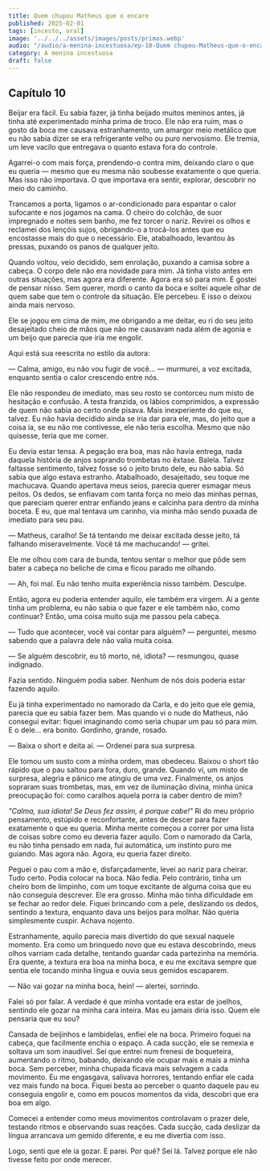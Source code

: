 ```yaml
---
title: Quem chupou Matheus que o encare
published: 2025-02-01
tags: [incesto, oral]
image: '../../../assets/images/posts/primas.webp'
audio: "/audio/a-menina-incestuosa/ep-10-Quem chupou-Matheus-que-o-encare.mp3"
category: A menina incestuosa
draft: false
---
```



## Capítulo 10

Beijar era fácil. Eu sabia fazer, já tinha beijado muitos meninos antes, já tinha até experimentado minha prima de troco. Ele não era ruim, mas o gosto da boca me causava estranhamento, um amargor meio metálico que eu não sabia dizer se era refrigerante velho ou puro nervosismo. Ele tremia, um leve vacilo que entregava o quanto estava fora do controle.

Agarrei-o com mais força, prendendo-o contra mim, deixando claro o que eu queria — mesmo que eu mesma não soubesse exatamente o que queria. Mas isso não importava. O que importava era sentir, explorar, descobrir no meio do caminho.

Trancamos a porta, ligamos o ar-condicionado para espantar o calor sufocante e nos jogamos na cama. O cheiro do colchão, de suor impregnado e noites sem banho, me fez torcer o nariz. Revirei os olhos e reclamei dos lençóis sujos, obrigando-o a trocá-los antes que eu encostasse mais do que o necessário. Ele, atabalhoado, levantou às pressas, puxando os panos de qualquer jeito.

Quando voltou, veio decidido, sem enrolação, puxando a camisa sobre a cabeça. O corpo dele não era novidade para mim. Já tinha visto antes em outras situações, mas agora era diferente. Agora era só para mim. E gostei de pensar nisso. Sem querer, mordi o canto da boca e soltei aquele olhar de quem sabe que tem o controle da situação. Ele percebeu. E isso o deixou ainda mais nervoso.

Ele se jogou em cima de mim, me obrigando a me deitar, eu ri do seu jeito desajeitado cheio de mãos que não me causavam nada além de agonia e um beijo que parecia que iria me engolir.

Aqui está sua reescrita no estilo da autora:

— Calma, amigo, eu não vou fugir de você... — murmurei, a voz excitada, enquanto sentia o calor crescendo entre nós.

Ele não respondeu de imediato, mas seu rosto se contorceu num misto de hesitação e confusão. A testa franzida, os lábios comprimidos, a expressão de quem não sabia ao certo onde pisava. Mais inexperiente do que eu, talvez. Eu não havia decidido ainda se iria dar para ele, mas, do jeito que a coisa ia, se eu não me contivesse, ele não teria escolha. Mesmo que não quisesse, teria que me comer.

Eu devia estar tensa. A pegação era boa, mas não havia entrega, nada daquela história de anjos soprando trombetas no êxtase. Balela. Talvez faltasse sentimento, talvez fosse só o jeito bruto dele, eu não sabia. Só sabia que algo estava estranho. Atabalhoado, desajeitado, seu toque me machucava. Quando apertava meus seios, parecia querer esmagar meus peitos. Os dedos, se enfiavam com tanta força no meio das minhas pernas, que pareciam querer entrar enfiando jeans e calcinha para dentro da minha boceta. E eu, que mal tentava um carinho, via minha mão sendo puxada de imediato para seu pau.

— Matheus, caralho! Se tá tentando me deixar excitada desse jeito, tá falhando miseravelmente. Você tá me machucando! — gritei.

Ele me olhou com cara de bunda, tentou sentar o melhor que pôde sem bater a cabeça no beliche de cima e ficou parado me olhando.

— Ah, foi mal. Eu não tenho muita experiência nisso também. Desculpe.

Então, agora eu poderia entender aquilo, ele também era virgem. Aí a gente tinha um problema, eu não sabia o que fazer e ele também não, como continuar? Então, uma coisa muito suja me passou pela cabeça.

— Tudo que acontecer, você vai contar para alguém? — perguntei, mesmo sabendo que a palavra dele não valia muita coisa.

— Se alguém descobrir, eu tô morto, né, idiota? — resmungou, quase indignado.

Fazia sentido. Ninguém podia saber. Nenhum de nós dois poderia estar fazendo aquilo.

Eu já tinha experimentado no namorado da Carla, e do jeito que ele gemia, parecia que eu sabia fazer bem. Mas quando vi o nude do Matheus, não consegui evitar: fiquei imaginando como seria chupar um pau só para mim. E o dele... era bonito. Gordinho, grande, rosado.

— Baixa o short e deita aí. — Ordenei para sua surpresa.

Ele tomou um susto com a minha ordem, mas obedeceu. Baixou o short tão rápido que o pau saltou para fora, duro, grande. Quando vi, um misto de surpresa, alegria e pânico me atingiu de uma vez. Finalmente, os anjos sopraram suas trombetas, mas, em vez de iluminação divina, minha única preocupação foi: como caralhos aquela porra ia caber dentro de mim?

_"Calma, sua idiota! Se Deus fez assim, é porque cabe!"_ Ri do meu próprio pensamento, estúpido e reconfortante, antes de descer para fazer exatamente o que eu queria. Minha mente começou a correr por uma lista de coisas sobre como eu deveria fazer aquilo. Com o namorado da Carla, eu não tinha pensado em nada, fui automática, um instinto puro me guiando. Mas agora não. Agora, eu queria fazer direito.

Peguei o pau com a mão e, disfarçadamente, levei ao nariz para cheirar. Tudo certo. Podia colocar na boca. Não fedia. Pelo contrário, tinha um cheiro bom de limpinho, com um toque excitante de alguma coisa que eu não conseguia descrever. Ele era grosso. Minha mão tinha dificuldade em se fechar ao redor dele. Fiquei brincando com a pele, deslizando os dedos, sentindo a textura, enquanto dava uns beijos para molhar. Não queria simplesmente cuspir. Achava nojento.

Estranhamente, aquilo parecia mais divertido do que sexual naquele momento. Era como um brinquedo novo que eu estava descobrindo, meus olhos varriam cada detalhe, tentando guardar cada partezinha na memória. Era quente, a textura era boa na minha boca, e eu me excitava sempre que sentia ele tocando minha língua e ouvia seus gemidos escaparem.

— Não vai gozar na minha boca, hein! — alertei, sorrindo.

Falei só por falar. A verdade é que minha vontade era estar de joelhos, sentindo ele gozar na minha cara inteira. Mas eu jamais diria isso. Quem ele pensaria que eu sou?

Cansada de beijinhos e lambidelas, enfiei ele na boca. Primeiro foquei na cabeça, que facilmente enchia o espaço. A cada sucção, ele se remexia e soltava um som inaudível. Sei que entrei num frenesi de boqueteira, aumentando o ritmo, babando, deixando ele ocupar mais e mais a minha boca. Sem perceber, minha chupada ficava mais selvagem a cada movimento. Eu me engasgava, salivava horrores, tentando enfiar ele cada vez mais fundo na boca. Fiquei besta ao perceber o quanto daquele pau eu conseguia engolir e, como em poucos momentos da vida, descobri que era boa em algo.

Comecei a entender como meus movimentos controlavam o prazer dele, testando ritmos e observando suas reações. Cada sucção, cada deslizar da língua arrancava um gemido diferente, e eu me divertia com isso.

Logo, senti que ele ia gozar. E parei. Por quê? Sei lá. Talvez porque ele não tivesse feito por onde merecer.